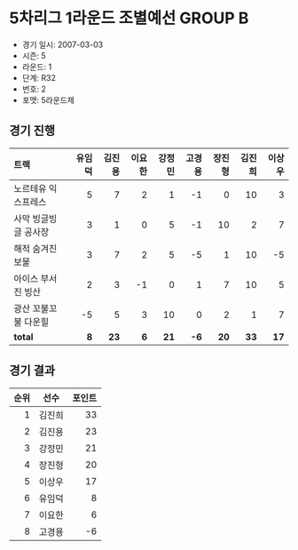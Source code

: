 # 5차리그 1라운드 조별예선 GROUP B

- 경기 일시: 2007-03-03
- 시즌: 5
- 라운드: 1
- 단계: R32
- 번호: 2
- 포맷: 5라운드제





## 경기 진행

| 트랙 | 유임덕 | 김진용 | 이요한 | 강정민 | 고경용 | 장진형 | 김진희 | 이상우 |
|:---|---:|---:|---:|---:|---:|---:|---:|---:|
| 노르테유 익스프레스 | 5 | 7 | 2 | 1 | -1 | 0 | 10 | 3 |
| 사막 빙글빙글 공사장 | 3 | 1 | 0 | 5 | -1 | 10 | 2 | 7 |
| 해적 숨겨진 보물 | 3 | 7 | 2 | 5 | -5 | 1 | 10 | -5 |
| 아이스 부서진 빙산 | 2 | 3 | -1 | 0 | 1 | 7 | 10 | 5 |
| 광산 꼬불꼬불 다운힐 | -5 | 5 | 3 | 10 | 0 | 2 | 1 | 7 |
| __total__ | __8__ | __23__ | __6__ | __21__ | __-6__ | __20__ | __33__ | __17__ |




## 경기 결과

| 순위 | 선수 | 포인트 |
|---:|:---:|---:|
| 1 | 김진희 | 33 |
| 2 | 김진용 | 23 |
| 3 | 강정민 | 21 |
| 4 | 장진형 | 20 |
| 5 | 이상우 | 17 |
| 6 | 유임덕 | 8 |
| 7 | 이요한 | 6 |
| 8 | 고경용 | -6 |

